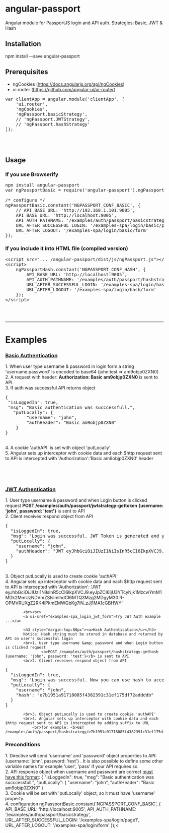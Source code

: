 # angular-passport
Angular module for PassportJS login and API auth. Strategies: Basic, JWT &amp; Hash

## Installation
npm install --save angular-passport

## Prerequisites
- ngCookies (<a href="https://docs.angularjs.org/api/ngCookies">https://docs.angularjs.org/api/ngCookies</a>)
- ui.router (<a href="https://github.com/angular-ui/ui-router">https://github.com/angular-ui/ui-router</a>)

<pre>
var clientApp = angular.module('clientApp', [
    'ui.router',
    'ngCookies',
    'ngPassport.basicStrategy',
    // 'ngPassport.JWTStrategy',
    // 'ngPassport.hashStrategy'
]);
</pre>

<br><br>

## Usage
### If you use Browserify
<pre>
npm install angular-passport
var ngPassportBasic = require('angular-passport').ngPassportBasic;

/* configure */
ngPassportBasic.constant('NGPASSPORT_CONF_BASIC', {
    // API_BASE_URL: 'http://192.168.1.101:9005',
    API_BASE_URL: 'http://localhost:9005',
    API_AUTH_PATHNAME: '/examples/auth/passport/basicstrategy',
    URL_AFTER_SUCCESSFUL_LOGIN: '/examples-spa/login/basic/page1',
    URL_AFTER_LOGOUT: '/examples-spa/login/basic/form'
});
</pre>

### If you include it into HTML file (compiled version)
<pre>
&lt;script src="... /angular-passport/dist/js/ngPassport.js"&gt;&lt;/script&gt;
&lt;script&gt;
    ngPassportHash.constant('NGPASSPORT_CONF_HASH', {
        API_BASE_URL: 'http://localhost:9005',
        API_AUTH_PATHNAME: '/examples/auth/passport/hashstrategy-gethash',
        URL_AFTER_SUCCESSFUL_LOGIN: '/examples-spa/login/hash/page1',
        URL_AFTER_LOGOUT: '/examples-spa/login/hash/form'
    });
&lt;/script&gt;
</pre>


<br><br>
<hr>



<h1>Examples</h1>


<h3><u>Basic Authentication</u></h3>
				1. When user type username &amp; password in login form a string 'username:password' is encoded to base64 (john:test  =>  am9objp0ZXN0)
			<br>2. A request with header: <b>Authorization: Basic am9objp0ZXN0</b> is sent to API.
			<br>3. If auth was successful API returns object
<pre>
{
 "isLoggedIn": true,
 "msg": "Basic authentication was succcessfull.",
   "putLocally": {
   		"username": "john",
   		"authHeader": "Basic am9objp0ZXN0"
  	}
}
</pre>
  		    <br>4. A cookie 'authAPI' is set with object 'putLocally'
  		    <br>5. Angular sets up interceptor with cookie data and each $http request sent to API is intercepted with 'Authorization':'Basic am9objp0ZXN0' header







<!-- JWT -->
<h3 style="margin-top:80px"><u>JWT Authentication</u></h3>
				1. User type username &amp; password and when Login button is clicked request
					<b>POST /examples/auth/passport/jwtstrategy-gettoken {username: 'john', password: 'test'}</b> is sent to API
			<br>2. Client receives respond object from API
<pre>
{
  "isLoggedIn": true,
  "msg": "Login was successful. JWT Token is generated and you can use it in request header to access API. Authorization: JWT eyJhbGciOiJIUzI1NiIsInR5cCI6IkpXVCJ9.eyJpZCI6IjU3YTcyNjk1MzcwYmM1MDk2MmUzNDVmZSIsImlhdCI6MTQ3Mzg2MDgyM30.R-OPMVRUXgZ2RK4iPkmEMWGbKg7iN_zJj1MA1cGBHWY",
  "putLocally": {
    "username": "john",
    "authHeader": "JWT eyJhbGciOiJIUzI1NiIsInR5cCI6IkpXVCJ9.eyJpZCI6IjU3YTcyNjk1MzcwYmM1MDk2MmUzNDVmZSIsImlhdCI6MTQ3Mzg2MDgyM30.R-OPMVRUXgZ2RK4iPkmEMWGbKg7iN_zJj1MA1cGBHWY"
  }
}
</pre>
			<br>3. Object putLocally is used to create cookie 'authAPI'
			<br>4. Angular sets up interceptor with cookie data and each $http request sent to API is intercepted with 'Authorization': 'JWT eyJhbGciOiJIUzI1NiIsInR5cCI6IkpXVCJ9.eyJpZCI6IjU3YTcyNjk1MzcwYmM1MDk2MmUzNDVmZSIsImlhdCI6MTQ3Mzg2MDgyM30.R-OPMVRUXgZ2RK4iPkmEMWGbKg7iN_zJj1MA1cGBHWY'

			<br><br>
			<a ui-sref="examples-spa_login_jwt_form">Try JWT Auth example ...</a>







<!-- HASH -->
			<h3 style="margin-top:80px"><u>Hash Authentication</u></h3>
			Notice: Hash string must be stored in database and returned by API on user's successful login
			<br>1. User type username &amp; password and when Login button is clicked request
					<b>POST /examples/auth/passport/hashstrategy-gethash {username: 'john', password: 'test'}</b> is sent to API
			<br>2. Client receives respond object from API
<pre>
{
  "isLoggedIn": true,
  "msg": "Login was successful. Now you can use hash to access API endpoints. For example: /examples/auth/passport/hashstrategy/e7b1951a91718085f4382391c31ef175df72addddb",
  "putLocally": {
    "username": "john",
    "hash": "e7b1951a91718085f4382391c31ef175df72addddb"
  }
}
</pre>
			<br>3. Object putLocally is used to create cookie 'authAPI'
			<br>4. Angular sets up interceptor with cookie data and each $http request sent to API is intercepted by adding suffix to URL
				<br>for example: <b>GET /examples/auth/passport/hashstrategy/e7b1951a91718085f4382391c31ef175df72addddb</b>








<h3>Preconditions</h3>
1. Directive will send 'username' and 'password' object properties to API: {username: 'john', password: 'test'} .
It is also possible to define some other variable names for example 'user', 'pass' if your API requires so.
<br>2. API response object when username and password are correct <u>must have this format</u>:
{	"isLoggedIn": true,
 		"msg": "Basic authentication was succcessfull.",
 		"putLocally": {
  			"username": "john",
  			"authHeader": "Basic am9objp0ZXN0"
 	}
 	<br>3. Cookie will be set with 'putLocally' object, so it must have 'username' property.
 	<br>4. configuration
	ngPassportBasic.constant('NGPASSPORT_CONF_BASIC', {
	    API_BASE_URL: 'http://localhost:9005',
	    API_AUTH_PATHNAME: '/examples/auth/passport/basicstrategy',
	    URL_AFTER_SUCCESSFUL_LOGIN: '/examples-spa/login/page1',
	    URL_AFTER_LOGOUT: '/examples-spa/login/form'
	});<
